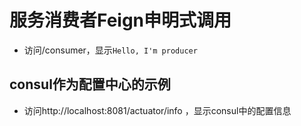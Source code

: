 # 服务消费者Feign申明式调用
- 访问/consumer，显示`Hello, I'm producer`

## consul作为配置中心的示例
- 访问http://localhost:8081/actuator/info ，显示consul中的配置信息